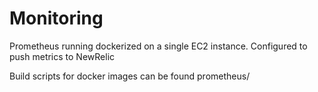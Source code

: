 # Monitoring

Prometheus running dockerized on a single EC2 instance. Configured to push metrics to NewRelic

Build scripts for docker images can be found prometheus/